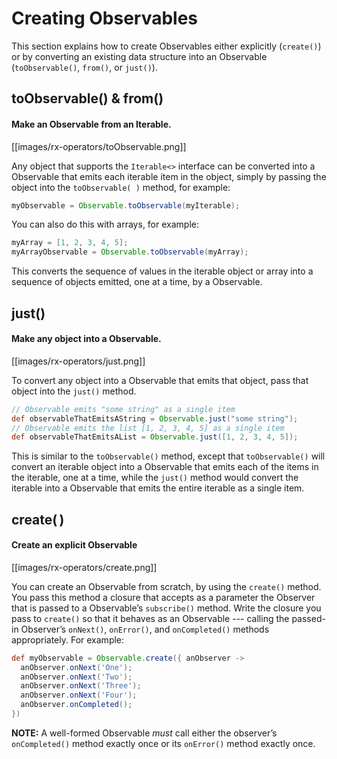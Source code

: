 # Creating Observables

This section explains how to create Observables either explicitly (`create()`) or by converting an existing data structure into an Observable (`toObservable()`, `from()`, or `just()`).

## toObservable() & from()

#### Make an Observable from an Iterable.

[[images/rx-operators/toObservable.png]]

Any object that supports the `Iterable<>` interface can be converted into a Observable that emits each iterable item in the object, simply by passing the object into the `toObservable( )` method, for example:

```groovy
myObservable = Observable.toObservable(myIterable);
```

You can also do this with arrays, for example:

```groovy
myArray = [1, 2, 3, 4, 5];
myArrayObservable = Observable.toObservable(myArray);
```

This converts the sequence of values in the iterable object or array into a sequence of objects emitted, one at a time, by a Observable.

## just()

#### Make any object into a Observable.

[[images/rx-operators/just.png]]

To convert any object into a Observable that emits that object, pass that object into the `just()` method.

```groovy
// Observable emits "some string" as a single item
def observableThatEmitsAString = Observable.just("some string"); 
// Observable emits the list [1, 2, 3, 4, 5] as a single item
def observableThatEmitsAList = Observable.just([1, 2, 3, 4, 5]); 
```

This is similar to the `toObservable()` method, except that `toObservable()` will convert an iterable object into a Observable that emits each of the items in the iterable, one at a time, while the `just()` method would convert the iterable into a Observable that emits the entire iterable as a single item.

## create( )

#### Create an explicit Observable

[[images/rx-operators/create.png]]

You can create an Observable from scratch, by using the `create()` method. You pass this method a closure that accepts as a parameter the Observer that is passed to a Observable’s `subscribe()` method. Write the closure you pass to `create()` so that it behaves as an Observable --- calling the passed-in Observer’s `onNext()`, `onError()`, and `onCompleted()` methods appropriately. For example:

```groovy
def myObservable = Observable.create({ anObserver ->
  anObserver.onNext('One');
  anObserver.onNext('Two');
  anObserver.onNext('Three');
  anObserver.onNext('Four');
  anObserver.onCompleted();
})
```

**NOTE:** A well-formed Observable _must_ call either the observer’s `onCompleted()` method exactly once or its `onError()` method exactly once.